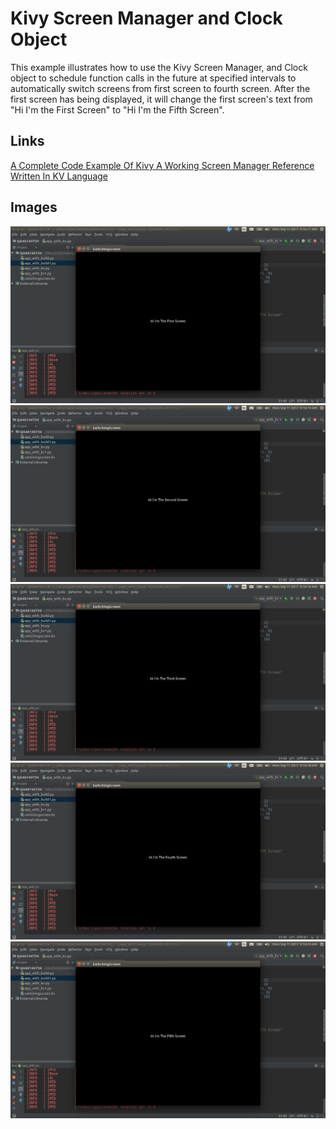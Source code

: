 # Kivy Screen Manager and Clock Object

This example illustrates how to use the Kivy Screen Manager, and Clock object to schedule function calls in the future at 
specified intervals to automatically switch screens from first screen to fourth screen. After the first screen has being
displayed, it will change the first screen's text from "Hi I'm the First Screen" to "Hi I'm the Fifth Screen".

## Links
[A Complete Code Example Of Kivy A Working Screen Manager Reference Written In KV Language](https://stackoverflow.com/questions/46144734/a-complete-code-example-of-kivy-a-working-screen-manager-reference-written-in-kv)

## Images
![First Screen](https://github.com/ikolim/StackExchange/blob/master/Python/Kivy/images/QA46144734/Img01-Sceen1.png "App Startup")
![Second Screen](https://github.com/ikolim/StackExchange/blob/master/Python/Kivy/images/QA46144734/Img02-Sceen2.png "Second Screen")
![Third Screen](https://github.com/ikolim/StackExchange/blob/master/Python/Kivy/images/QA46144734/Img03-Sceen3.png "Third Screen")
![Fourth Screen](https://github.com/ikolim/StackExchange/blob/master/Python/Kivy/images/QA46144734/Img04-Sceen4.png "Fourth Screen")
![First Screen Changed](https://github.com/ikolim/StackExchange/blob/master/Python/Kivy/images/QA46144734/Img05-Sceen1.png "First Screen's Text Changed")
